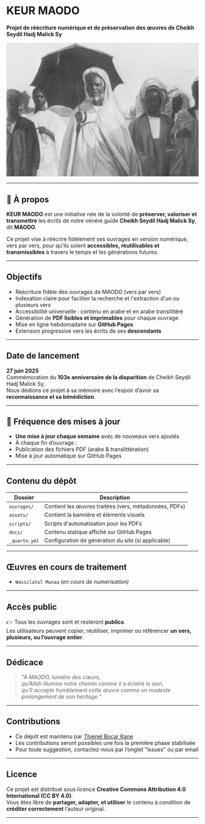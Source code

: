 # KEUR MAODO

**Projet de réécriture numérique et de préservation des œuvres de Cheikh Seydil Hadj Malick Sy**

![KEUR MAODO - Bannière](assets/banner.jpg)

---

## 🕌 À propos

**KEUR MAODO** est une initiative née de la volonté de **préserver, valoriser et transmettre** les écrits de notre vénéré guide **Cheikh Seydil Hadj Malick Sy**, dit **MAODO**.  

Ce projet vise à réécrire fidèlement ses ouvrages en version numérique, vers par vers, pour qu’ils soient **accessibles, réutilisables et transmissibles** à travers le temps et les générations futures.

---

## Objectifs

-  Réécriture fidèle des ouvrages de MAODO (vers par vers)
-  Indexation claire pour faciliter la recherche et l'extraction d'un ou plusieurs vers
-  Accessibilité universelle : contenu en arabe et en arabe translittéré
-  Génération de **PDF lisibles et imprimables** pour chaque ouvrage
-  Mise en ligne hebdomadaire sur **GitHub Pages**
-  Extension progressive vers les écrits de ses **descendants**

---

## Date de lancement

**27 juin 2025**  
 Commémoration du **103e anniversaire de la disparition** de Cheikh Seydil Hadj Malick Sy.  
Nous dédions ce projet à sa mémoire avec l’espoir d’avoir sa **reconnaissance et sa bénédiction**.

---

## 🔁 Fréquence des mises à jour

-  **Une mise à jour chaque semaine** avec de nouveaux vers ajoutés
-  À chaque fin d’ouvrage :
  - Publication des fichiers PDF (arabe & translittération)
  - Mise à jour automatique sur GitHub Pages

---

## Contenu du dépôt

| Dossier        | Description |
|----------------|-------------|
| `ouvrages/`    | Contient les œuvres traitées (vers, métadonnées, PDFs) |
| `assets/`      | Contient la bannière et éléments visuels |
| `scripts/`     | Scripts d'automatisation pour les PDFs |
| `docs/`        | Contenu statique affiché sur GitHub Pages |
| `_quarto.yml`  | Configuration de génération du site (si applicable) |

---

## Œuvres en cours de traitement

- `Wassilatul Munaa` *(en cours de numérisation)*

---

## Accès public

👉 Tous les ouvrages sont et resteront **publics**.  
Les utilisateurs peuvent copier, réutiliser, imprimer ou référencer **un vers, plusieurs, ou l’ouvrage entier**.

---

## Dédicace

> _"À MAODO, lumière des cœurs,  
> qu’Allah illumine notre chemin comme il a éclairé le sien,  
> qu’Il accepte humblement cette œuvre comme un modeste prolongement de son héritage."_  

---

## Contributions

-  Ce dépôt est maintenu par [Thienel Bocar Kane](https://github.com/thienelkane)
-  Les contributions seront possibles une fois la première phase stabilisée
-  Pour toute suggestion, contactez-nous par l’onglet "Issues" ou par email

---

## Licence

Ce projet est distribué sous licence **Creative Commons Attribution 4.0 International (CC BY 4.0)**.  
Vous êtes libre de **partager, adapter, et utiliser** le contenu à condition de **créditer correctement** l’auteur original.

---